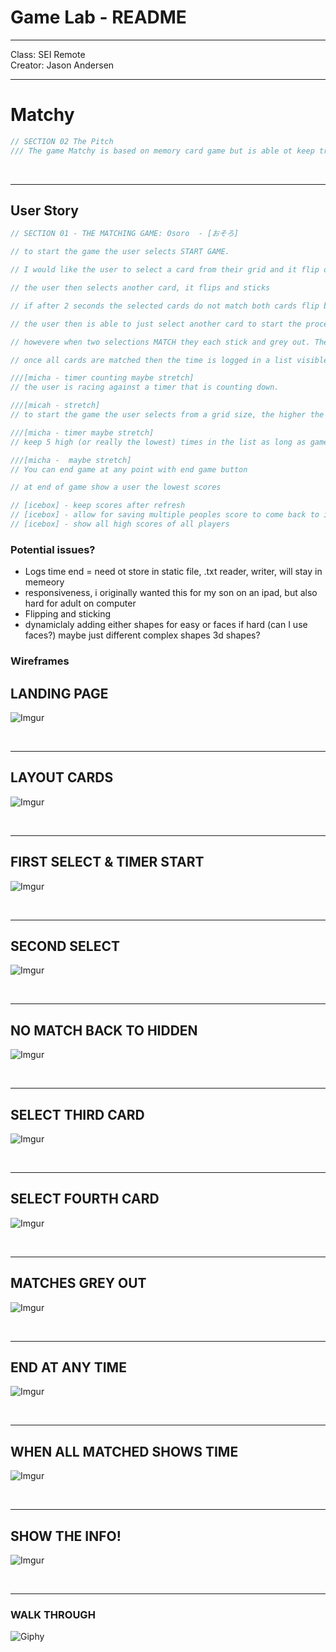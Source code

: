 # Game Lab - README

---

Class: SEI Remote <br>
Creator: Jason Andersen <br>

---

# Matchy

``` javascript
// SECTION 02 The Pitch
/// The game Matchy is based on memory card game but is able ot keep track or you score IN addtion it has will ahve the ability to be used by kids and adult by the number of cards chosen. In smaller grids you are matching shapes and numbers. but in the larger grids the users are presented with more complex shapes and even faces (not sure how ot do this?) It is a race against time.
```

<br>
<hr>

## User Story

```javascript
// SECTION 01 - THE MATCHING GAME: Osoro  - [おそろ]

// to start the game the user selects START GAME.  

// I would like the user to select a card from their grid and it flip over to reveal [shape, image, number] and sticks, and is un-selectable

// the user then selects another card, it flips and sticks

// if after 2 seconds the selected cards do not match both cards flip back over.

// the user then is able to just select another card to start the process over.

// howevere when two selections MATCH they each stick and grey out. The user moves on to pick another two cards to match if available

// once all cards are matched then the time is logged in a list visible to the user and gameplay starts again

///[micha - timer counting maybe stretch]
// the user is racing against a timer that is counting down. 

///[micah - stretch]
// to start the game the user selects from a grid size, the higher the grid the more challenging  

///[micha - timer maybe stretch]
// keep 5 high (or really the lowest) times in the list as long as gameplay proceeds

///[micha -  maybe stretch]
// You can end game at any point with end game button

// at end of game show a user the lowest scores

// [icebox] - keep scores after refresh
// [icebox] - allow for saving multiple peoples score to come back to improve (no security, just names)
// [icebox] - show all high scores of all players
```

### Potential issues? 

- Logs time end = need ot store in static file, .txt reader, writer, will stay in memeory
- responsiveness, i originally wanted this for my son on an ipad, but also hard for adult on computer
- Flipping and sticking
- dynamiclaly adding either shapes for easy or faces if hard (can I use faces?) maybe just different complex shapes 3d shapes?


### Wireframes
## LANDING PAGE
![Imgur](https://i.imgur.com/MMLP3sU.jpg)

<br>
<hr>

## LAYOUT CARDS 
![Imgur](https://i.imgur.com/LmQuXEl.jpg)

<br>
<hr>

## FIRST SELECT & TIMER START
![Imgur](https://i.imgur.com/SnQ1i82.jpg)

<br>
<hr>

## SECOND SELECT
![Imgur](https://i.imgur.com/TaZA0gx.jpg)

<br>
<hr>

## NO MATCH BACK TO HIDDEN
![Imgur](https://i.imgur.com/LvKojaY.jpg)

<br>
<hr>

## SELECT THIRD CARD
![Imgur](https://i.imgur.com/djj3GHq.jpg)

<br>
<hr>

## SELECT FOURTH CARD
![Imgur](https://i.imgur.com/oD24f6P.jpg)

<br>
<hr>

## MATCHES GREY OUT
![Imgur](https://i.imgur.com/XaO5RU7.jpg)

<br>
<hr>

## END AT ANY TIME
![Imgur](https://i.imgur.com/SkGM0JS.jpg)

<br>
<hr>

## WHEN ALL MATCHED SHOWS TIME
![Imgur](https://i.imgur.com/jwQnMOX.jpg)

<br>
<hr>

## SHOW THE INFO!
![Imgur](https://i.imgur.com/Zv1i6e0.jpg)

<br>
<hr>


###  WALK THROUGH 
![Giphy](https://giphy.com/gifs/eg8yq2rS3L3lp3fGqX/html5)